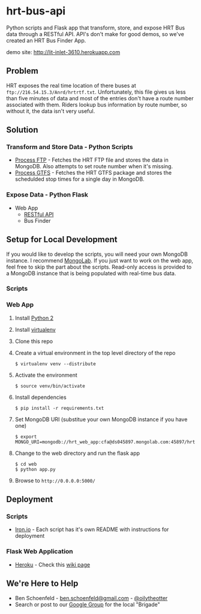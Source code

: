 # hrt-bus-api
Python scripts and Flask app that transform, store, and expose HRT Bus data through a RESTful API. API's don't make for good demos, so we've created an HRT Bus Finder App.

demo site: http://lit-inlet-3610.herokuapp.com

## Problem
HRT exposes the real time location of there buses at `ftp://216.54.15.3/Anrd/hrtrtf.txt`. Unfortunately, this file gives us less than five minutes of data and most of the entries don't have a route number associated with them. Riders lookup bus information by route number, so without it, the data isn't very useful.

## Solution

### Transform and Store Data - Python Scripts
* [Process FTP](https://github.com/brigade-hrva/hrt-bus-api/tree/master/scripts/process-ftp) - Fetches the HRT FTP file and stores the data in MongoDB. Also attempts to set route number when it's missing.
* [Process GTFS](https://github.com/brigade-hrva/hrt-bus-api/tree/master/scripts/process-gtfs) - Fetches the HRT GTFS package and stores the schedulded stop times for a single day in MongoDB.

### Expose Data - Python Flask
* Web App
    * [RESTful API](https://github.com/brigade-hrva/hrt-bus-api/wiki/RESTful-API)
    * Bus Finder

## Setup for Local Development
If you would like to develop the scripts, you will need your own MongoDB instance. I recommend [MongoLab](https://mongolab.com/welcome/). If you just want to work on the web app, feel free to skip the part about the scripts. Read-only access is provided to a MongoDB instance that is being populated with real-time bus data.

### Scripts

### Web App
1. Install [Python 2](http://wiki.python.org/moin/BeginnersGuide/Download)
2. Install [virtualenv](https://pypi.python.org/pypi/virtualenv)
3. Clone this repo
4. Create a virtual environment in the top level directory of the repo

    ```
    $ virtualenv venv --distribute
    ```
    
5. Activate the environment

    ```
    $ source venv/bin/activate
    ```
    
6. Install dependencies

    ```
    $ pip install -r requirements.txt
    ```
    
7. Set MongoDB URI (substitue your own MongoDB instance if you have one)

    ```
    $ export MONGO_URI=mongodb://hrt_web_app:cfa@ds045897.mongolab.com:45897/hrt
    ```
    
8. Change to the web directory and run the flask app

    ```
    $ cd web
    $ python app.py 
    ```
    
9. Browse to `http://0.0.0.0:5000/`

## Deployment

### Scripts
* [Iron.io](http://www.iron.io/worker) - Each script has it's own README with instructions for deployment

### Flask Web Application
* [Heroku](http://www.heroku.com/) - Check this [wiki page](https://github.com/brigade-hrva/hrt-bus-api/wiki/Deploying-To-Heroku)

## We're Here to Help
* Ben Schoenfeld - ben.schoenfeld@gmail.com - [@oilytheotter](http://twitter.com/oilytheotter)
* Search or post to our [Google Group](https://groups.google.com/a/codeforamerica.org/forum/#!forum/hrva-brigade) for the local "Brigade" 
